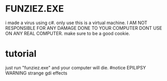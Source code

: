 # FUNZIEZ.EXE
i made a virus using c#. only use this is a virtual machine.
I AM NOT RESPONSIBLE FOR ANY DAMAGE DONE TO YOUR COMPUTER
DONT USE ON ANY REAL COMPUTER.
make sure to be a good cookie.
# tutorial
just run "funziez.exe" and your
computer will die.
#notice
EPILIPSY WARNING
strange gdi effects
